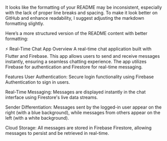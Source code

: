 
It looks like the formatting of your README may be inconsistent, especially with the lack of proper line breaks and spacing. To make it look better on GitHub and enhance readability, I suggest adjusting the markdown formatting slightly.

Here’s a more structured version of the README content with better formatting:

⚡️ Real-Time Chat App
Overview
A real-time chat application built with Flutter and Firebase. This app allows users to send and receive messages instantly, ensuring a seamless chatting experience. The app utilizes Firebase for authentication and Firestore for real-time messaging.

Features
User Authentication:
Secure login functionality using Firebase Authentication to sign in users.

Real-Time Messaging:
Messages are displayed instantly in the chat interface using Firestore's live data streams.

Sender Differentiation:
Messages sent by the logged-in user appear on the right (with a blue background), while messages from others appear on the left (with a white background).

Cloud Storage:
All messages are stored in Firebase Firestore, allowing messages to persist and be retrieved in real-time.
